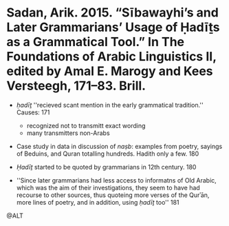 # Sadan, Arik. 2015. “Sībawayhi’s and Later Grammarians’ Usage of Ḥadīṯs as a Grammatical Tool.” In The Foundations of Arabic Linguistics II, edited by Amal E. Marogy and Kees Versteegh, 171–83. Brill.

- *ḥadīṯ* ''recieved scant mention in the early grammatical tradition.'' Causes: 171
    - recognized not to transmitt exact wording
    - many transmitters non-Arabs

- Case study in data in discussion of *naṣb*: examples from poetry, sayings of Beduins, and Quran totalling hundreds. Hadith only a few. 180

- *Ḥadīṯ* started to be quoted by grammarians in 12th century. 180

- ''Since later grammarians had less access to informatns of Old Arabic, which was the aim of their investigations, they seem to have had recourse to other sources, thus quoteing more verses of the Qurʾān, more lines of poetry, and in addition, using *ḥadīṯ* too'' 181

@ALT
